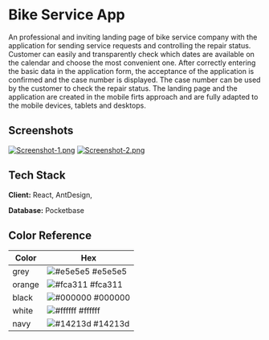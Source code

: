 
# Bike Service App

An professional and inviting landing page of bike service company with 
the application for sending service requests and controlling the repair status. 
Customer can easily and transparently check which dates are available on the calendar 
and choose the most convenient one. After correctly entering the basic data 
in the application form, the acceptance of the application is confirmed and 
the case number is displayed. The case number can be used by the customer 
to check the repair status. The landing page and the application are created in the mobile firts approach 
and are fully adapted to the mobile devices, tablets and desktops.


## Screenshots

[![Screenshot-1.png](https://i.postimg.cc/3N7HTYcf/Screenshot-from-2022-07-30-07-01-22.png)](https://postimg.cc/G8MfPwrv)
[![Screenshot-2.png](https://i.postimg.cc/9MyjKrJq/Screenshot-from-2022-07-30-07-01-14.png)](https://postimg.cc/626SG5s9)


## Tech Stack

**Client:** React, AntDesign,

**Database:** Pocketbase

## Color Reference

| Color             | Hex                                                                |
| ----------------- | ------------------------------------------------------------------ |
| grey | ![#e5e5e5](https://via.placeholder.com/10/0a192f?text=+) #e5e5e5 |
| orange | ![#fca311](https://via.placeholder.com/10/f8f8f8?text=+) #fca311 |
| black | ![#000000](https://via.placeholder.com/10/00b48a?text=+) #000000 |
| white | ![#ffffff](https://via.placeholder.com/10/00b48a?text=+) #ffffff |
| navy | ![#14213d](https://via.placeholder.com/10/00b48a?text=+) #14213d |



